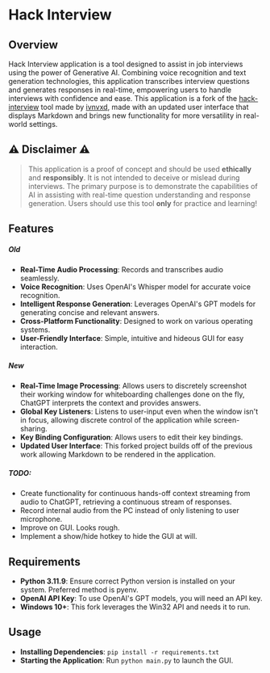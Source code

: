 # Hack Interview

## Overview

Hack Interview application is a tool designed to assist in job interviews using the power of Generative AI. Combining voice recognition and text generation technologies, this application transcribes interview questions and generates responses in real-time, empowering users to handle interviews with confidence and ease. This application is a fork of the [hack-interview](https://github.com/ivnvxd/hack-interview) tool made by [ivnvxd](https://github.com/ivnvxd), made with an updated user interface that displays Markdown and brings new functionality for more versatility in real-world settings.

## ⚠️ Disclaimer ⚠️

> This application is a proof of concept and should be used **ethically** and **responsibly**. It is not intended to deceive or mislead during interviews. The primary purpose is to demonstrate the capabilities of AI in assisting with real-time question understanding and response generation. Users should use this tool **only** for practice and learning!

## Features

##### Old
- **Real-Time Audio Processing**: Records and transcribes audio seamlessly.
- **Voice Recognition**: Uses OpenAI's Whisper model for accurate voice recognition.
- **Intelligent Response Generation**: Leverages OpenAI's GPT models for generating concise and relevant answers.
- **Cross-Platform Functionality**: Designed to work on various operating systems.
- **User-Friendly Interface**: Simple, intuitive and hideous GUI for easy interaction.

##### New
- **Real-Time Image Processing**: Allows users to discretely screenshot their working window for whiteboarding challenges done on the fly, ChatGPT interprets the context and provides answers.
- **Global Key Listeners**: Listens to user-input even when the window isn't in focus, allowing discrete control of the application while screen-sharing.
- **Key Binding Configuration**: Allows users to edit their key bindings.
- **Updated User Interface**: This forked project builds off of the previous work allowing Markdown to be rendered in the application.

##### TODO:
- Create functionality for continuous hands-off context streaming from audio to ChatGPT, retrieving a continuous stream of responses.
- Record internal audio from the PC instead of only listening to user microphone.
- Improve on GUI. Looks rough.
- Implement a show/hide hotkey to hide the GUI at will.

## Requirements

- **Python 3.11.9**: Ensure correct Python version is installed on your system. Preferred method is pyenv.
- **OpenAI API Key**: To use OpenAI's GPT models, you will need an API key.
- **Windows 10+**: This fork leverages the Win32 API and needs it to run.

## Usage

- **Installing Dependencies**: `pip install -r requirements.txt`
- **Starting the Application**: Run `python main.py` to launch the GUI.
